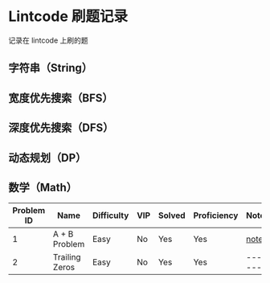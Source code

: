 # Lintcode 刷题记录

记录在 lintcode 上刷的题

## 字符串（String）


## 宽度优先搜索（BFS）


## 深度优先搜索（DFS）


## 动态规划（DP）

## 数学（Math）

| Problem ID | Name | Difficulty | VIP | Solved | Proficiency | Note |
| ------ | ------ | ------ | ------ | ------ | ------ | ------ |
| 1 | A + B Problem | Easy | No | Yes | Yes | [note](https://github.com/draftbk/Algorithm/blob/master/Notes/T1.%20A%20%2B%20B%20Problem.md) |
| 2 | Trailing Zeros | Easy | No | Yes | Yes | ------ |

